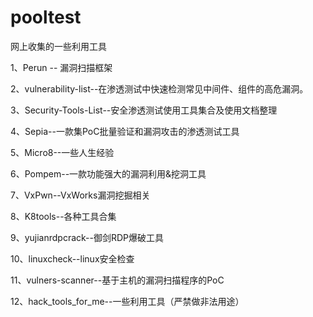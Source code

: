 # pooltest
网上收集的一些利用工具

1、Perun -- 漏洞扫描框架

2、vulnerability-list--在渗透测试中快速检测常见中间件、组件的高危漏洞。

3、Security-Tools-List--安全渗透测试使用工具集合及使用文档整理

4、Sepia--一款集PoC批量验证和漏洞攻击的渗透测试工具

5、Micro8--一些人生经验

6、Pompem--一款功能强大的漏洞利用&挖洞工具

7、VxPwn--VxWorks漏洞挖掘相关

8、K8tools--各种工具合集

9、yujianrdpcrack--御剑RDP爆破工具

10、linuxcheck--linux安全检查

11、vulners-scanner--基于主机的漏洞扫描程序的PoC

12、hack_tools_for_me--一些利用工具（严禁做非法用途）
